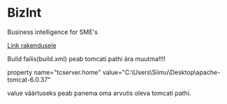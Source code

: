 BizInt
======

Business intelligence for SME's

[Link rakendusele](http://ec2-54-237-8-98.compute-1.amazonaws.com:8080/business)

Build failis(build.xml) peab tomcati pathi ära muutma!!!!

  property name="tcserver.home" 	value="C:\Users\Siimu\Desktop\apache-tomcat-6.0.37" 
  
  value väärtuseks peab panema oma arvutis oleva tomcati pathi.

